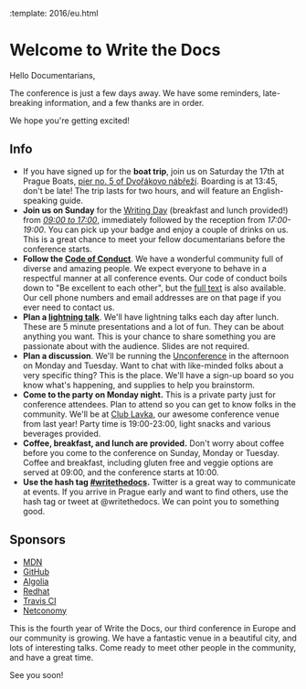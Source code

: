 :template: 2016/eu.html

# Welcome to Write the Docs

Hello Documentarians,

The conference is just a few days away.
We have some reminders, late-breaking information, and a few thanks are in order.

We hope you're getting excited!

## Info

* If you have signed up for the **boat trip**, join us on Saturday the 17th at Prague Boats,
  [pier no. 5 of Dvořákovo nábřeží](https://goo.gl/maps/bqLP3VaytVo). Boarding is
  at 13:45, don't be late! The trip lasts for two hours, and will feature an English-speaking guide.
* **Join us on Sunday** for the [Writing Day](https://www.writethedocs.org/conf/eu/2016/writingday/) (breakfast and lunch provided!) from [*09:00 to 17:00*](https://www.writethedocs.org/conf/eu/2016/schedule/), immediately followed by the reception from *17:00-19:00*. You can pick up your badge and enjoy a couple of drinks on us. This is a great chance to meet your fellow documentarians before the conference starts.
* **Follow the [Code of Conduct](https://www.writethedocs.org/code-of-conduct/)**. We have a wonderful community full of diverse and amazing people. We expect everyone to behave in a respectful manner at all conference events. Our code of conduct boils down to "Be excellent to each other", but the [full text](https://www.writethedocs.org/code-of-conduct/) is also available. Our cell phone numbers and email addresses are on that page if you ever need to contact us.
* **Plan a [lightning talk](https://www.writethedocs.org/conf/eu/2016/lightning-talks/)**. We'll have lightning talks each day after lunch. These are 5 minute presentations and a lot of fun. They can be about anything you want. This is your chance to share something you are passionate about with the audience. Slides are not required.
* **Plan a discussion**. We'll be running the [Unconference](https://www.writethedocs.org/conf/eu/2016/unconference/) in the afternoon on Monday and Tuesday. Want to chat with like-minded folks about a very specific thing? This is the place. We'll have a sign-up board so you know what's happening, and supplies to help you brainstorm.
* **Come to the party on Monday night.** This is a private party just for conference attendees. Plan to attend so you can get to know folks in the community. We'll be at [Club Lavka](https://goo.gl/maps/3k5XZQvkHZr), our awesome conference venue from last year! Party time is 19:00-23:00, light snacks and various beverages provided.
* **Coffee, breakfast, and lunch are provided.** Don't worry about coffee before you come to the conference on Sunday, Monday or Tuesday. Coffee and breakfast, including gluten free and veggie options are served at 09:00, and the conference starts at 10:00.
* **Use the hash tag [#writethedocs](https://twitter.com/search?q=%23writethedocs&src=tyah).** Twitter is a great way to communicate at events. If you arrive in Prague early and want to find others, use the hash tag or tweet at @writethedocs. We can point you to something good.

## Sponsors

* [MDN](https://developer.mozilla.org/)
* [GitHub](https://github.com/)
* [Algolia](https://www.algolia.com/)
* [Redhat](http://redhat.com/)
* [Travis CI](https://travis-ci.com/)
* [Netconomy](https://www.netconomy.net/)

This is the fourth year of Write the Docs, our third conference in Europe and our community is growing. We have a fantastic venue in a beautiful city, and lots of interesting talks. Come ready to meet other people in the community, and have a great time.

See you soon!
